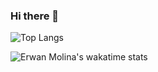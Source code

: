 ### Hi there 👋

![Top Langs](https://github-readme-stats-emolina7.vercel.app/api/top-langs/?username=emolina7\&layout=compact)

![Erwan Molina's wakatime stats](https://github-readme-stats-emolina7.vercel.app/api/wakatime?username=emolina7\&layout=compact)
